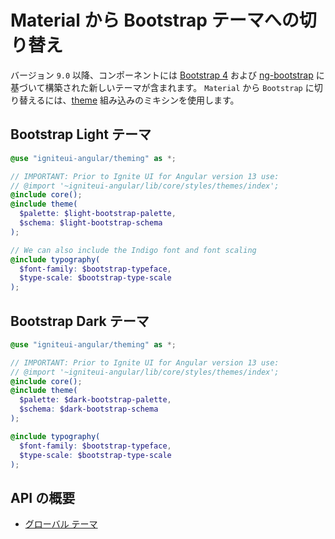 # Material から Bootstrap テーマへの切り替え

バージョン `9.0` 以降、コンポーネントには [Bootstrap 4](https://getbootstrap.com/)  および [ng-bootstrap](https://ng-bootstrap.github.io/#/home) に基づいて構築された新しいテーマが含まれます。
`Material` から `Bootstrap` に切り替えるには、[theme]({environment:sassApiUrl}/themes#mixin-theme) 組み込みのミキシンを使用します。

## Bootstrap Light テーマ

```scss
@use "igniteui-angular/theming" as *;

// IMPORTANT: Prior to Ignite UI for Angular version 13 use:
// @import '~igniteui-angular/lib/core/styles/themes/index';
@include core();
@include theme(
  $palette: $light-bootstrap-palette,
  $schema: $light-bootstrap-schema
);

// We can also include the Indigo font and font scaling
@include typography(
  $font-family: $bootstrap-typeface,
  $type-scale: $bootstrap-type-scale
);
```

## Bootstrap Dark テーマ

```scss
@use "igniteui-angular/theming" as *;

// IMPORTANT: Prior to Ignite UI for Angular version 13 use:
// @import '~igniteui-angular/lib/core/styles/themes/index';
@include core();
@include theme(
  $palette: $dark-bootstrap-palette,
  $schema: $dark-bootstrap-schema
);

@include typography(
  $font-family: $bootstrap-typeface,
  $type-scale: $bootstrap-type-scale
);
```

## API の概要

* [グローバル テーマ]({environment:sassApiUrl}/themes#mixin-theme)
